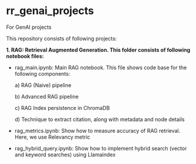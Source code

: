 # rr_genai_projects
For GenAI projects

This repository consists of following projects:

<b>1. RAG: Retrieval Augmented Generation.  This folder consists of following notebook files:</b>

   * rag_main.ipynb: Main RAG notebook.  This file shows code base for the following components:

        a) RAG (Naive) pipeline
     
        b) Advanced RAG pipeline

        c) RAG Index persistence in ChromaDB

        d) Technique to extract citation, along with metadata and node details

   * rag_metrics.ipynb: Show how to measure accuracy of RAG retrieval.  Here, we use Relevancy metric

   * rag_hybrid_query.ipynb: Show how to implement hybrid search (vector and keyword searches) using Llamaindex
